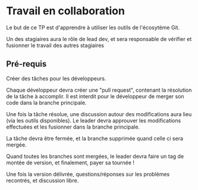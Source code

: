 # Travail en collaboration

Le but de ce TP est d'apprendre à utiliser les outils de l'écosytème Git.

Un des stagiaires aura le rôle de lead dev, et sera responsable de vérifier et fusionner le travail des autres stagiaires

## Pré-requis

Créer des tâches pour les développeurs.

Chaque développeur devra créer une "pull request", contenant la résolution de la tâche à accomplir. Il est interdit pour le développeur de merger son code dans la branche principale.

Une fois la tâche résolue, une discussion autour des modifications aura lieu (via les outils disponibles). Le leader devra approuver les modifications effectuées et les fusionner dans la branche principale.

La tâche devra être fermée, et la branche supprimée quand celle ci sera mergée.

Quand toutes les branches sont mergées, le leader devra faire un tag de montée de version, et finalement, payer sa tournée !

Une fois la version délivrée, questions/réponses sur les problèmes recontrés, et discussion libre.



